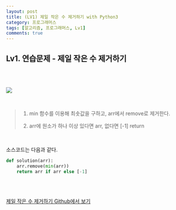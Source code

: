 ```yaml
---
layout: post
title: (LV1) 제일 작은 수 제거하기 with Python3
category: 프로그래머스
tags: [알고리즘, 프로그래머스, Lv1]
comments: true
---
```


## Lv1. 연습문제 - 제일 작은 수 제거하기

<br>
<br>


![](https://i.imgur.com/altozsp.png)

<br>

> 1. min 함수를 이용해 최솟값을 구하고, arr에서 remove로 제거한다.
>
>    
>
> 2. arr에 원소가 하나 이상 있다면 arr, 없다면 [-1] return

<br>

소스코드는 다음과 같다.

```python
def solution(arr):
    arr.remove(min(arr))
    return arr if arr else [-1]
```



<br>

<br>

[제일 작은 수 제거하기 Github에서 보기](https://github.com/ljh9601/BOJ-Programmers/blob/master/Programmers/Lv1/제일%20작은%20수%20제거하기.py)